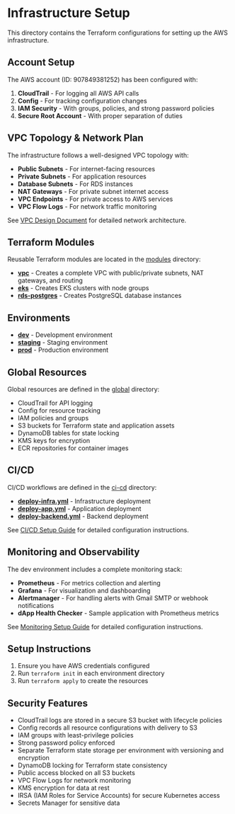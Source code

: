 # Infrastructure Setup

This directory contains the Terraform configurations for setting up the AWS infrastructure.

## Account Setup

The AWS account (ID: 907849381252) has been configured with:

1. **CloudTrail** - For logging all AWS API calls
2. **Config** - For tracking configuration changes
3. **IAM Security** - With groups, policies, and strong password policies
4. **Secure Root Account** - With proper separation of duties

## VPC Topology & Network Plan

The infrastructure follows a well-designed VPC topology with:

- **Public Subnets** - For internet-facing resources
- **Private Subnets** - For application resources
- **Database Subnets** - For RDS instances
- **NAT Gateways** - For private subnet internet access
- **VPC Endpoints** - For private access to AWS services
- **VPC Flow Logs** - For network traffic monitoring

See [VPC Design Document](../docs/vpc-design.md) for detailed network architecture.

## Terraform Modules

Reusable Terraform modules are located in the [modules](modules/) directory:

- **[vpc](modules/vpc)** - Creates a complete VPC with public/private subnets, NAT gateways, and routing
- **[eks](modules/eks)** - Creates EKS clusters with node groups
- **[rds-postgres](modules/rds-postgres)** - Creates PostgreSQL database instances

## Environments

- **[dev](env/dev)** - Development environment
- **[staging](env/staging)** - Staging environment
- **[prod](env/prod)** - Production environment

## Global Resources

Global resources are defined in the [global](global/) directory:

- CloudTrail for API logging
- Config for resource tracking
- IAM policies and groups
- S3 buckets for Terraform state and application assets
- DynamoDB tables for state locking
- KMS keys for encryption
- ECR repositories for container images

## CI/CD

CI/CD workflows are defined in the [ci-cd](ci-cd/) directory:

- **[deploy-infra.yml](ci-cd/workflows/deploy-infra.yml)** - Infrastructure deployment
- **[deploy-app.yml](ci-cd/workflows/deploy-app.yml)** - Application deployment
- **[deploy-backend.yml](ci-cd/workflows/deploy-backend.yml)** - Backend deployment

See [CI/CD Setup Guide](../docs/ci-cd-setup.md) for detailed configuration instructions.

## Monitoring and Observability

The dev environment includes a complete monitoring stack:

- **Prometheus** - For metrics collection and alerting
- **Grafana** - For visualization and dashboarding
- **Alertmanager** - For handling alerts with Gmail SMTP or webhook notifications
- **dApp Health Checker** - Sample application with Prometheus metrics

See [Monitoring Setup Guide](../docs/monitoring-setup.md) for detailed configuration instructions.

## Setup Instructions

1. Ensure you have AWS credentials configured
2. Run `terraform init` in each environment directory
3. Run `terraform apply` to create the resources

## Security Features

- CloudTrail logs are stored in a secure S3 bucket with lifecycle policies
- Config records all resource configurations with delivery to S3
- IAM groups with least-privilege policies
- Strong password policy enforced
- Separate Terraform state storage per environment with versioning and encryption
- DynamoDB locking for Terraform state consistency
- Public access blocked on all S3 buckets
- VPC Flow Logs for network monitoring
- KMS encryption for data at rest
- IRSA (IAM Roles for Service Accounts) for secure Kubernetes access
- Secrets Manager for sensitive data